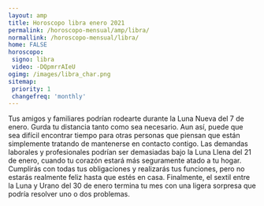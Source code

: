 ```yaml
---
layout: amp
title: Horoscopo libra enero 2021 
permalink: /horoscopo-mensual/amp/libra/
normallink: /horoscopo-mensual/libra/
home: FALSE
horoscopo:
 signo: libra
 video: -DQpmrrAIeU
ogimg: /images/libra_char.png
sitemap:
 priority: 1
 changefreq: 'monthly'
---
```



Tus amigos y familiares podrían rodearte durante la Luna Nueva del 7 de enero. Gurda tu distancia tanto como sea necesario. Aun así, puede que sea difícil encontrar tiempo para otras personas que piensan que están simplemente tratando de mantenerse en contacto contigo. Las demandas laborales y profesionales podrían ser demasiadas bajo la Luna Llena del 21 de enero, cuando tu corazón estará más seguramente atado a tu hogar. Cumplirás con todas tus obligaciones y realizarás tus funciones, pero no estarás realmente feliz hasta que estés en casa. Finalmente, el sextil entre la Luna y Urano del 30 de enero termina tu mes con una ligera sorpresa que podría resolver uno o dos problemas.